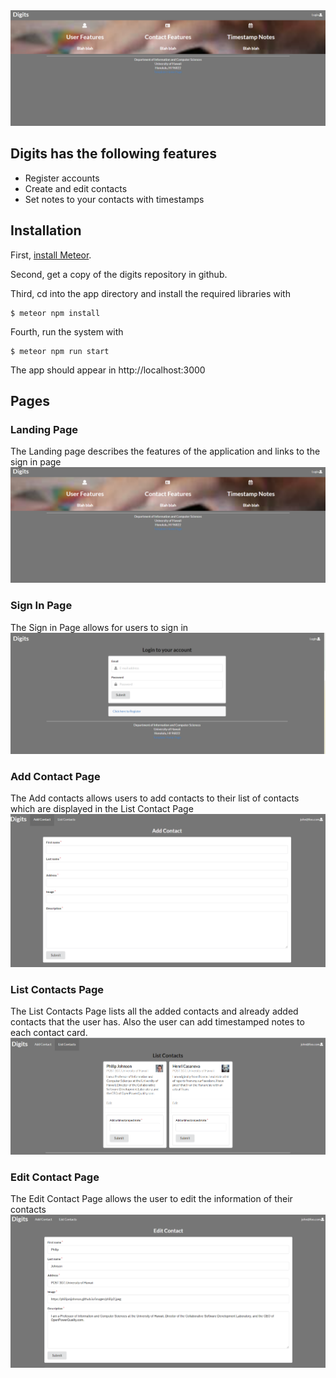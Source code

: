 <img src="doc/landing.png">

## Digits has the following features
  * Register accounts
  * Create and edit contacts
  * Set notes to your contacts with timestamps

## Installation
First, [install Meteor](https://www.meteor.com/install).

Second, get a copy of the digits repository in github.

Third, cd into the app directory and install the required libraries with
 
```
$ meteor npm install
```

Fourth, run the system with 

```
$ meteor npm run start
```

The app should appear in http://localhost:3000

## Pages
### Landing Page
The Landing page describes the features of the application and links to the sign in page
<img src="doc/landing.png">
### Sign In Page
The Sign in Page allows for users to sign in
<img src="doc/sign-in.png">
### Add Contact Page
The Add contacts allows users to add contacts to their list of contacts which are displayed in the List Contact Page
<img src="doc/add-contact.png">
### List Contacts Page
The List Contacts Page lists all the added contacts and already added contacts that the user has. Also the user can add timestamped notes to each contact card.
<img src="doc/list-contacts.png">
### Edit Contact Page
The Edit Contact Page allows the user to edit the information of their contacts
<img src="doc/edit-contact.png">